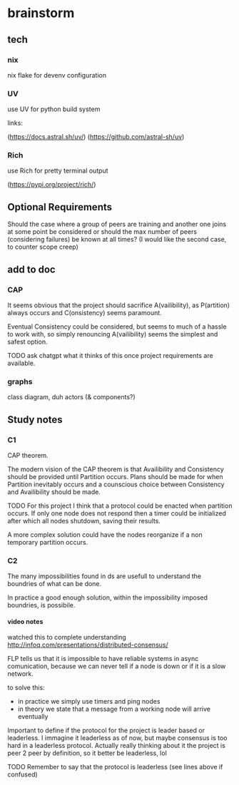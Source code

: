 # brainstorm

## tech

### nix

nix flake for devenv configuration

### UV

use UV for python build system

links:

(https://docs.astral.sh/uv/)
(https://github.com/astral-sh/uv)

### Rich

use Rich for pretty terminal output

(https://pypi.org/project/rich/)

## Optional Requirements

Should the case where a group of peers are training and another one joins at some point be considered or should the max number of peers (considering failures) be known at all times? (I would like the second case, to counter scope creep)

## add to doc

### CAP

It seems obvious that the project should sacrifice A(vailibility), as P(artition) always occurs and C(onsistency) seems paramount.

Eventual Consistency could be considered, but seems to much of a hassle to work with, so simply renouncing A(vailibility) seems the simplest and safest option.

TODO ask chatgpt what it thinks of this once project requirements are available.
### graphs

class diagram, duh
actors (& components?)

## Study notes

### C1

CAP theorem.

The modern vision of the CAP theorem is that Availibility and Consistency should be provided until Partition occurs. Plans should be made for when Partition inevitably occurs and a counscious choice between Consistency and Availibility should be made.

TODO
For this project I think that a protocol could be enacted when partition occurs. If only one node does not respond then a timer could be initialized after which all nodes shutdown, saving their results.

A more complex solution could have the nodes reorganize if a non temporary partition occurs.

### C2

The many impossibilities found in ds are usefull to understand the boundries of what can be done.

In practice a good enough solution, within the impossibility imposed boundries, is possibile.


#### video notes

watched this to complete understanding
http://infoq.com/presentations/distributed-consensus/

FLP tells us that it is impossible to have reliable systems in async comunication, because we can never tell if a node is down or if it is a slow network.

to solve this: 

- in practice we simply use timers and ping nodes
- in theory we state that a message from a working node will arrive eventually

Important to define if the protocol for the project is leader based or leaderless. I immagine it leaderless as of now, but maybe consensus is too hard in a leaderless protocol.
Actually really thinking about it the project is peer 2 peer by definition, so it better be leaderless, lol

TODO
Remember to say that the protocol is leaderless (see lines above if confused)

